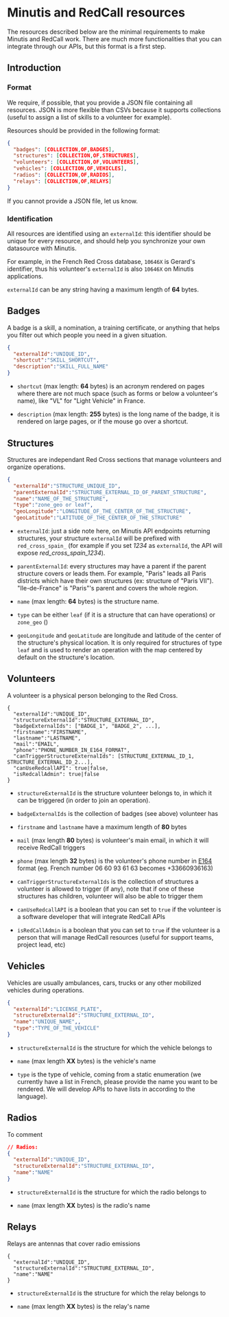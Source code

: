 # Minutis and RedCall resources

The resources described below are the minimal requirements to make Minutis and RedCall work. There are much more functionalities that you can integrate through our APIs, but this format is a first
step.

## Introduction

### Format

We require, if possible, that you provide a JSON file containing all resources. JSON is more flexible than CSVs because it supports collections (useful to assign a list of skills to a volunteer for example). 

Resources should be provided in the following format:

```json
{
  "badges": [COLLECTION,OF,BADGES],
  "structures": [COLLECTION,OF,STRUCTURES],
  "volunteers": [COLLECTION,OF,VOLUNTEERS],
  "vehicles": [COLLECTION,OF,VEHICLES],
  "radios": [COLLECTION,OF,RADIOS],
  "relays": [COLLECTION,OF,RELAYS]
}
```

If you cannot provide a JSON file, let us know.

### Identification

All resources are identified using an `externalId`: this identifier should be unique for every resource, and should help you synchronize your own datasource with Minutis. 

For example, in the French Red Cross database, `10646X` is Gerard's identifier, thus his volunteer's `externalId` is also `10646X` on Minutis applications.

`externalId` can be any string having a maximum length of **64** bytes.

## Badges

A badge is a skill, a nomination, a training certificate, or anything that helps you filter out which people you need in a given situation. 

```json
{
  "externalId":"UNIQUE_ID",
  "shortcut":"SKILL_SHORTCUT",
  "description":"SKILL_FULL_NAME"
}
```

- `shortcut` (max length: **64** bytes) is an acronym rendered on pages where there are not much space (such as forms or below a volunteer's name), like "VL" for "Light Vehicle" in France.

- `description` (max length: **255** bytes) is the long name of the badge, it is rendered on large pages, or if the mouse go over a shortcut.

## Structures

Structures are independant Red Cross sections that manage volunteers and organize operations. 

```json
{
  "externalId":"STRUCTURE_UNIQUE_ID",
  "parentExternalId":"STRUCTURE_EXTERNAL_ID_OF_PARENT_STRUCTURE",
  "name":"NAME_OF_THE_STRUCTURE",
  "type":"zone_geo or leaf",
  "geoLongitude":"LONGITUDE_OF_THE_CENTER_OF_THE_STRUCTURE",
  "geoLatitude":"LATITUDE_OF_THE_CENTER_OF_THE_STRUCTURE"

```

- `externalId`: just a side note here, on Minutis API endpoints returning structures, your structure `externalId` will be prefixed with `red_cross_spain_` (for example if you set *1234* as `externalId`, the API will expose *red\_cross\_spain_1234*).

- `parentExternalId`: every structures may have a parent if the parent structure covers or leads them. For example, "Paris" leads all Paris districts which have their own structures (ex: structure of "Paris VII"). "Ile-de-France" is "Paris"'s parent and covers the whole region.

- `name` (max length: **64** bytes) is the structure name.

- `type` can be either `leaf` (if it is a structure that can have operations) or `zone_geo` ()

- `geoLongitude` and `geoLatitude` are longitude and latitude of the center of the structure's physical location. It is only required for structures of type `leaf` and is used to render an operation with the map centered by default on the structure's location.

## Volunteers

A volunteer is a physical person belonging to the Red Cross. 

```
{
  "externalId":"UNIQUE_ID",
  "structureExternalId":"STRUCTURE_EXTERNAL_ID",
  "badgeExternalIds": ["BADGE_1", "BADGE_2", ...],
  "firstname":"FIRSTNAME",
  "lastname":"LASTNAME",
  "mail":"EMAIL",
  "phone":"PHONE_NUMBER_IN_E164_FORMAT",
  "canTriggerStructureExternalIds": [STRUCTURE_EXTERNAL_ID_1, STRUCTURE_EXTERNAL_ID_2...],
  "canUseRedcallAPI": true|false,
  "isRedcallAdmin": true|false
}
```

- `structureExternalId` is the structure volunteer belongs to, in which it can be triggered (in order to join an operation).

- `badgeExternalIds` is the collection of badges (see above) volunteer has

- `firstname` and `lastname` have a maximum length of **80** bytes

- `mail` (max length **80** bytes) is volunteer's main email, in which it will receive RedCall triggers

- `phone` (max length **32** bytes) is the volunteer's phone number in [E164](https://en.wikipedia.org/wiki/E.164) format (eg. French number 06 60 93 61 63 becomes +33660936163)

- `canTriggerStructureExternalIds` is the collection of structures a volunteer is allowed to trigger (if any), note that if one of these structures has children, volunteer will also be able to trigger them

- `canUseRedcallAPI` is a boolean that you can set to `true` if the volunteer is a software developer that will integrate RedCall APIs

- `isRedCallAdmin` is a boolean that you can set to `true` if the volunteer is a person that will manage RedCall resources (useful for support teams, project lead, etc)

## Vehicles

Vehicles are usually ambulances, cars, trucks or any other mobilized vehicles during operations.

```json
{
  "externalId":"LICENSE_PLATE",
  "structureExternalId":"STRUCTURE_EXTERNAL_ID",
  "name":"UNIQUE_NAME",,
  "type":"TYPE_OF_THE_VEHICLE"
}
```

- `structureExternalId` is the structure for which the vehicle belongs to

- `name` (max length **XX** bytes) is the vehicle's name

- `type` is the type of vehicle, coming from a static enumeration (we currently have a list in French, please provide the name you want to be rendered. We will develop APIs to have lists in according to the language).

## Radios

To comment

```json
// Radios:
{
  "externalId":"UNIQUE_ID",
  "structureExternalId":"STRUCTURE_EXTERNAL_ID",
  "name":"NAME"
}
```

- `structureExternalId` is the structure for which the radio belongs to

- `name` (max length **XX** bytes) is the radio's name

## Relays

Relays are antennas that cover radio emissions

```
{
  "externalId":"UNIQUE_ID",
  "structureExternalId":"STRUCTURE_EXTERNAL_ID",
  "name":"NAME"
}
```

- `structureExternalId` is the structure for which the relay belongs to

- `name` (max length **XX** bytes) is the relay's name







